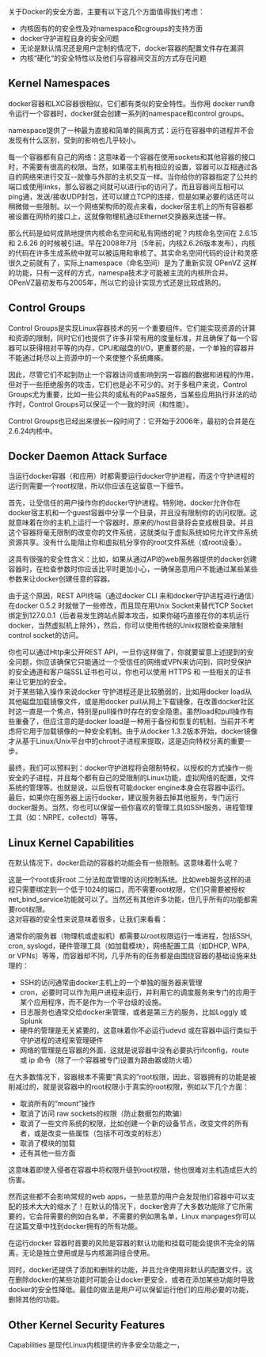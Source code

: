 关于Docker的安全方面，主要有以下这几个方面值得我们考虑：

* 内核固有的的安全性及对namespace和cgroups的支持方面
* docker守护进程自身的安全问题
* 无论是默认情况还是用户定制的情况下，docker容器的配置文件存在漏洞
* 内核“硬化“的安全特性以及他们与容器间交互的方式存在问题

## Kernel Namespaces

docker容器和LXC容器很相似，它们都有类似的安全特性。当你用 docker run命令运行一个容器时，docker就会创建一系列的namespace和control groups。

namespace提供了一种最为直接和简单的隔离方式：运行在容器中的进程并不会发现有什么区别，受到的影响也几乎较小。

每一个容器都有自己的网络：这意味着一个容器在使用sockets和其他容器的接口时，不需要有很高的权限。当然，如果宿主机有相应的设置，容器可以互相通过各自的网络来进行交互--就像与外部的主机交互一样。当你给你的容器指定了公共的端口或使用links，那么容器之间就可以进行ip的访问了。而且容器间互相可以ping通，发送/接收UDP封包，还可以建立TCP的连接，但是如果必要的话还可以稍微做一些限制。以一个网络架构师的观点来看，docker宿主机上的所有容器都被设置在网桥的接口上，这就像物理机通过Ethernet交换器来连接一样。

那么代码是如何成熟地提供内核命名空间和私有网络的呢？内核命名空间在 2.6.15 和 2.6.26 的时候被引进。早在2008年7月（5年前，内核2.6.26版本发布），内核的代码在许多生成系统中就可以被运用和审核了。其实命名空间代码的设计和灵感很久之前就有了，实际上namespace（命名空间）是为了重新实现 OPenVZ 这样的功能，只有一这样的方式，namespa技术才可能被主流的内核所合并。OPenVZ最初发布与2005年，所以它的设计实现方式还是比较成熟的。

## Control Groups

Control Groups是实现Linux容器技术的另一个重要组件。它们能实现资源的计算和资源的限制，同时它们也提供了许多非常有用的度量标准，并且确保了每一个容器可以获得相对平等的内存，CPU和磁盘的I/O，更重要的是，一个单独的容器并不能通过耗尽以上资源中的一个来使整个系统瘫痪。

因此，尽管它们不起到防止一个容器访问或影响到另一容器的数据和进程的作用，但对于一些拒绝服务的攻击，它们也是必不可少的。对于多租户来说，Control Groups尤为重要，比如一些公共的或私有的PaaS服务，当某些应用执行非法的动作时，Control Groups可以保证一个一致的时间（和性能）。

Control Groups也已经出来很长一段时间了：它开始于2006年，最初的合并是在 2.6.24内核中。


## Docker Daemon Attack Surface

当运行docker容器（和应用）时都需要运行docker守护进程，而这个守护进程的运行则需要一个root权限，所以你应该在这留意一下细节。

首先，让受信任的用户操作你的docker守护进程。特别地，docker允许你在docker宿主机和一个guest容器中分享一个目录，并且没有限制你的访问权限。这就意味着在你的主机上运行一个容器时，原来的/host目录将会变成根目录。并且这个容器将毫无限制的改变你的文件系统，这就类似于虚拟系统如何允许文件系统资源共享。没有什么能阻止你和虚拟机分享你的root文件系统（或root设备）。

这具有很强的安全性含义：比如，如果从通过API的web服务器提供的docker创建容器时，在检查参数时你应该比平时更加小心，一确保恶意用户不能通过某些某些参数来让docker创建任意的容器。

由于这个原因，REST API终端（通过docker CLI 来和docker守护进程进行通信）在docker 0.5.2 时就做了一些修改，而且现在用Unix Socket来替代TCP Socket绑定到127.0.0.1（后者易发生跨站点脚本攻击，如果你碰巧直接在你的本机运行docker，当然虚拟机上除外），然后，你可以使用传统的Unix权限检查来限制control socket的访问。

你也可以通过Http来公开REST API，一旦你这样做了，你就要留意上述提到的安全问题，你应该确保它只能通过一个受信任的网络或VPN来访问到，同时受保护的安全通道和客户端SSL证书也可以，你也可以使用 HTTPS 和 一些相关的证书来让它更加的安全。<br/>
对于某些输入操作来说docker 守护进程还是比较脆弱的，比如用docker load从其他磁盘加载镜像文件，或是用docker pull从网上下载镜像，在改善docker社区时这一直是一个焦点，特别是pull操作时存在的安全隐患。虽然load和pull操作有些重叠了，但应注意的是docker load是一种用于备份和恢复的机制，当前并不考虑将它用于加载镜像的一种安全机制。由于从docker 1.3.2版本开始，docker镜像才从基于Linux/Unix平台中的chroot子进程来提取，这是迈向特权分离的重要一步。

最终，我们可以预料到：docker守护进程将会限制特权，以授权的方式操作一些安全的子进程，并且每个都有自己的受限制的Linux功能，虚拟网络的配置，文件系统的管理等。也就是说，以后很有可能docker engine本身会在容器中运行。<br/>
最后，如果你在服务器上运行docker，建议服务器去掉其他服务，专门运行docker服务。当然，你也可以保留一些你喜欢的管理工具如SSH服务，进程管理工具（如：NRPE，collectd）等等。

## Linux Kernel Capabilities

在默认情况下，docker启动的容器的功能会有一些限制。这意味着什么呢？

这是一个root或非root 二分法粒度管理的访问控制系统。比如web服务这样的进程只需要绑定到一个低于1024的端口，而不需要root权限，它们只需要被授权net_bind_service功能就可以了。当然还有其他许多功能，但几乎所有的功能都需要root权限。<br/>
这对容器的安全性来说意味着很多，让我们来看看：

通常你的服务器（物理机或虚拟机）都需要以root权限运行一堆进程，包括SSH, cron, syslogd，硬件管理工具（如加载模块），网络配置工具（如DHCP, WPA, or VPNs）等等，而容器却不同，几乎所有的任务都是由围绕容器的基础设施来处理的：

* SSH的访问通常由docker主机上的一个单独的服务器来管理
* cron，必要时可以作为用户进程来运行，并利用它的调度服务来专门的应用于某个应用程序，而不是作为一个平台级的设施。
* 日志服务也通常交给docker来管理，或者是第三方的服务，比如Loggly 或 Splunk
* 硬件的管理是无关紧要的，这意味着你不必运行udevd 或在容器中运行类似于守护进程的进程来管理硬件<br/>
* 网络的管理是在容器的外面，这就是说容器中没有必要执行ifconfig，route 或 ip 命令（除了一个容器被专门设置为路由器或防火墙）

在大多数情况下，容器根本不需要“真实的”root权限，因此，容器拥有的功能是被削减过的，就是说容器中的root权限小于真实的root权限，例如以下几个方面：

* 取消所有的“mount”操作
* 取消了访问 raw sockets的权限（防止数据包的欺骗）
* 取消了一些文件系统的权限，比如创建一个新的设备节点，改变文件的所有者，或是改变一些属性（包括不可改变的标志）
* 取消了模块的加载
* 还有其他一些方面

这意味着即使入侵者在容器中将权限升级到root权限，他也很难对主机造成巨大的伤害。

然而这些都不会影响常规的web apps，一些恶意的用户会发现他们容器中可以支配的技术大大的缩水了！在默认的情况下，docker舍弃了大多数功能除了它所需要的，它会将需要的例如白名单，不需要的例如黑名单，Linux manpages你可以在这篇文章中找到docker拥有的所有功能。

在运行docker 容器时首要的风险是容器的默认功能和挂载可能会提供不完全的隔离，无论是独立使用或是与内核漏洞组合使用。

同时，docker还提供了添加和删除的功能，并且允许使用非默认的配置文件。这在删除docker的某些功能时可能会让docker更安全，或者在添加某些功能时导致docker的安全性降低。最佳的做法是用户可以保留运行他们的应用必要的功能，删除其他的功能。

## Other Kernel Security Features

Capabilities 是现代Linux内核提供的许多安全功能之一，
